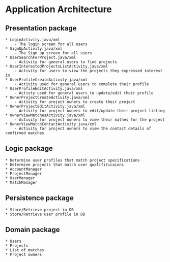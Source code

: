 # __Application Architecture__  
## Presentation package
    * LoginActivity.java/xml
        - The login screen for all users     
    * SignUpActivity.java/xml  
        - The Sign up screen for all users
    * UserSearchForProject.java/xml  
        - Activity for general users to find projects
    * UserInterestedProjectsListActivity.java/xml
        - Activity for users to view the projects they expressed interest in  
    * UserProfileCreateActivity.java/xml
        - Activity used for general users to complete their profile
    * UserProfileEditActivity.java/xml
        - Activty used for general users to update/edit their profile
    * OwnerProjectCreateActivity.java/xml 
        - Activity for project owners to create their project  
    * OwnerProjectEditActivity.java/xml
        - Activity for project owners to edit/update their project listing
    * OwnerViewMatchesActivity.java/xml
        - Activity for project owners to view their mathes for the project
    * OwnerViewMatchContactActivity.java/xml
        - Activity for project owners to view the contact details of confirmed matches  
## Logic package  
    * Determine user profiles that match project specifications  
    * Determine projects that match user qualifiticaions  
    * AccountManager  
    * ProjectManager  
    * UserManager  
    * MatchManager  
## Persistence package  
    * Store/Retrieve project in DB  
    * Store/Retrieve user profile in DB  
## Domain package  
    * Users  
    * Projects  
    * List of matches  
    * Project owners  
